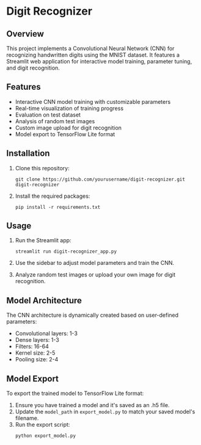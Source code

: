 # Digit Recognizer

## Overview
This project implements a Convolutional Neural Network (CNN) for recognizing handwritten digits using the MNIST dataset. It features a Streamlit web application for interactive model training, parameter tuning, and digit recognition.

## Features
- Interactive CNN model training with customizable parameters
- Real-time visualization of training progress
- Evaluation on test dataset
- Analysis of random test images
- Custom image upload for digit recognition
- Model export to TensorFlow Lite format


## Installation
1. Clone this repository:
   ```
   git clone https://github.com/yourusername/digit-recognizer.git
   digit-recognizer
   ```

2. Install the required packages:
   ```
   pip install -r requirements.txt
   ```

## Usage
1. Run the Streamlit app:
   ```
   streamlit run digit-recognizer_app.py
   ```

2. Use the sidebar to adjust model parameters and train the CNN.
3. Analyze random test images or upload your own image for digit recognition.

## Model Architecture
The CNN architecture is dynamically created based on user-defined parameters:
- Convolutional layers: 1-3
- Dense layers: 1-3
- Filters: 16-64
- Kernel size: 2-5
- Pooling size: 2-4

## Model Export
To export the trained model to TensorFlow Lite format:
1. Ensure you have trained a model and it's saved as an .h5 file.
2. Update the `model_path` in `export_model.py` to match your saved model's filename.
3. Run the export script:
   ```
   python export_model.py
   ```



